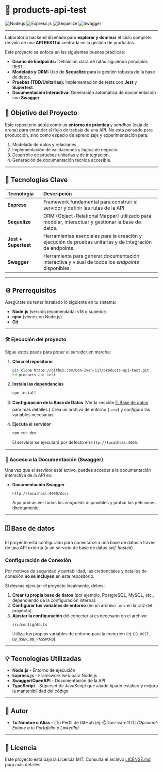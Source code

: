 # 🧪 products-api-test

![Node.js](https://img.shields.io/badge/Node.js-339933?style=for-the-badge&logo=nodedotjs&logoColor=white)
![Express.js](https://img.shields.io/badge/Express.js-000000?style=for-the-badge&logo=express&logoColor=white)
![Sequelize](https://img.shields.io/badge/Sequelize-52B0E7?style=for-the-badge&logo=sequelize&logoColor=white)
![Swagger](https://img.shields.io/badge/Swagger-85EA2D?style=for-the-badge&logo=swagger&logoColor=black)

---

Laboratorio backend diseñado para **explorar y dominar** el ciclo completo de vida de una **API RESTful** centrada en la gestión de productos.

Este proyecto se enfoca en las siguientes buenas prácticas:
* **Diseño de Endpoints:** Definición clara de rutas siguiendo principios REST.
* **Modelado y ORM:** Uso de **Sequelize** para la gestión robusta de la base de datos.
* **Pruebas (TDD/Unitarias):** Implementación de tests con **Jest** y **Supertest**.
* **Documentación Interactiva:** Generación automática de documentación con **Swagger**.

## 🎯 Objetivo del Proyecto

Este repositorio actúa como un **entorno de práctica** y *sandbox* (caja de arena) para entender el flujo de trabajo de una API. No está pensado para producción, sino como espacio de aprendizaje y experimentación para:

1.  Modelado de datos y relaciones.
2.  Implementación de validaciones y lógica de negocio.
3.  Desarrollo de pruebas unitarias y de integración.
4.  Generación de documentación técnica accesible.

---

## 🚀 Tecnologías Clave

| Tecnología | Descripción |
| :--- | :--- |
| **Express** | Framework fundamental para construir el servidor y definir las rutas de la API. |
| **Sequelize** | ORM (Object-Relational Mapper) utilizado para modelar, interactuar y gestionar la base de datos. |
| **Jest + Supertest** | Herramientas esenciales para la creación y ejecución de pruebas unitarias y de integración de endpoints. |
| **Swagger** | Herramienta para generar documentación interactiva y visual de todos los *endpoints* disponibles. |

---

## ⚙️ Prerrequisitos

Asegúrate de tener instalado lo siguiente en tu sistema:

* **Node.js** (versión recomendada: v18 o superior)
* **npm** (viene con Node.js)
* **Git**

***

### 🛠️ Ejecución del proyecto

Sigue estos pasos para poner el servidor en marcha:

1.  **Clona el repositorio**
    ```bash
    git clone https://github.com/Don-Ivan-117/products-api-test.git
    cd products-api-test
    ```

2.  **Instala las dependencias**
    ```bash
    npm install
    ```

3.  **Configuración de la Base de Datos**
    (Ver la sección [🗄️ Base de datos](#base-de-datos) para más detalles.)
    Crea un archivo de entorno (`.env`) y configura las variables necesarias.

4.  **Ejecuta el servidor**
    ```bash
    npm run dev
    ```
    El servidor se ejecutará por defecto en `http://localhost:4000`.

***

### 📄 Acceso a la Documentación (Swagger)

Una vez que el servidor esté activo, puedes acceder a la documentación interactiva de la API en:

* **Documentación Swagger**
    ```
    http://localhost:4000/docs
    ```
    Aquí podrás ver todos los *endpoints* disponibles y probar las peticiones directamente.

***

## 🗄️ Base de datos

El proyecto está configurado para conectarse a una base de datos a través de una API externa (o un servicio de base de datos *self-hosted*).

### Configuración de Conexión

Por motivos de seguridad y portabilidad, las credenciales y detalles de conexión **no se incluyen** en este repositorio.

Si deseas ejecutar el proyecto localmente, debes:

1.  **Crear tu propia base de datos** (por ejemplo, PostgreSQL, MySQL, etc., dependiendo de la configuración interna).
2.  **Configurar tus variables de entorno** (en un archivo `.env` en la raíz del proyecto).
3.  **Ajustar la configuración** del conector si es necesario en el archivo:
    ```
    src/config/db.ts
    ```
    Utiliza tus propias variables de entorno para la conexión (ej. `DB_HOST`, `DB_USER`, `DB_PASSWORD`).

***

## 💡 Tecnologías Utilizadas

* **Node.js** - Entorno de ejecución
* **Express.js** - Framework web para Node.js
* **Swagger/OpenAPI** - Documentación de la API
* **TypeScript** - Superset de JavaScript que añade tipado estático y mejora la mantenibilidad del código

***

## 👤 Autor

* **Tu Nombre o Alias** - [Tu Perfil de GitHub (ej. @Don-Ivan-117)]
    *(Opcional: Enlace a tu Portafolio o LinkedIn)*

***

## 📜 Licencia

Este proyecto está bajo la Licencia MIT. Consulta el archivo [LICENSE.md](LICENSE.md) para más detalles.
   
   


   

